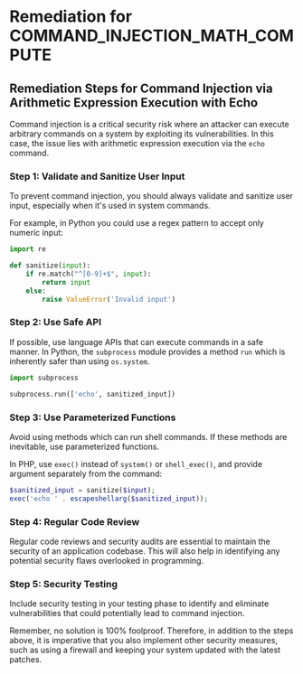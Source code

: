 # Remediation for COMMAND_INJECTION_MATH_COMPUTE

## Remediation Steps for Command Injection via Arithmetic Expression Execution with Echo

Command injection is a critical security risk where an attacker can execute arbitrary commands on a system by exploiting its vulnerabilities. In this case, the issue lies with arithmetic expression execution via the `echo` command.

### Step 1: Validate and Sanitize User Input

To prevent command injection, you should always validate and sanitize user input, especially when it's used in system commands. 

For example, in Python you could use a regex pattern to accept only numeric input:

```python
import re

def sanitize(input):
    if re.match("^[0-9]+$", input):
        return input
    else:
        raise ValueError('Invalid input')
```

### Step 2: Use Safe API

If possible, use language APIs that can execute commands in a safe manner. In Python, the `subprocess` module provides a method `run` which is inherently safer than using `os.system`.

```python
import subprocess

subprocess.run(['echo', sanitized_input])
```

### Step 3: Use Parameterized Functions

Avoid using methods which can run shell commands. If these methods are inevitable, use parameterized functions.

In PHP, use `exec()` instead of `system()` or `shell_exec()`, and provide argument separately from the command:

```php
$sanitized_input = sanitize($input);
exec('echo ' . escapeshellarg($sanitized_input));
```

### Step 4: Regular Code Review

Regular code reviews and security audits are essential to maintain the security of an application codebase. This will also help in identifying any potential security flaws overlooked in programming.

### Step 5: Security Testing

Include security testing in your testing phase to identify and eliminate vulnerabilities that could potentially lead to command injection.

Remember, no solution is 100% foolproof. Therefore, in addition to the steps above, it is imperative that you also implement other security measures, such as using a firewall and keeping your system updated with the latest patches.